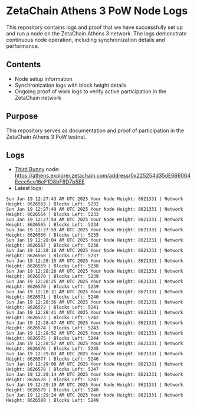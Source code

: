 # ZetaChain Athens 3 PoW Node Logs
This repository contains logs and proof that we have successfully set up and run a node on the ZetaChain Athens 3 network. The logs demonstrate continuous node operation, including synchronization details and performance.

## Contents
- Node setup information
- Synchronization logs with block height details
- Ongoing proof of work logs to verify active participation in the ZetaChain network

## Purpose
This repository serves as documentation and proof of participation in the ZetaChain Athens 3 PoW testnet.

## Logs

- [Third Bunny](https://thirdbunny.xyz/) node: https://athens.explorer.zetachain.com/address/0x225254d35dE666064Eccc5ce16eF1D8bF8D7b5EE
- Latest logs:
```
Sun Jan 19 12:27:43 AM UTC 2025 Your Node Height: 8621331 | Network Height: 8626563 | Blocks Left: 5232
Sun Jan 19 12:27:49 AM UTC 2025 Your Node Height: 8621331 | Network Height: 8626564 | Blocks Left: 5233
Sun Jan 19 12:27:54 AM UTC 2025 Your Node Height: 8621331 | Network Height: 8626565 | Blocks Left: 5234
Sun Jan 19 12:27:59 AM UTC 2025 Your Node Height: 8621331 | Network Height: 8626566 | Blocks Left: 5235
Sun Jan 19 12:28:04 AM UTC 2025 Your Node Height: 8621331 | Network Height: 8626567 | Blocks Left: 5236
Sun Jan 19 12:28:10 AM UTC 2025 Your Node Height: 8621331 | Network Height: 8626568 | Blocks Left: 5237
Sun Jan 19 12:28:15 AM UTC 2025 Your Node Height: 8621331 | Network Height: 8626569 | Blocks Left: 5238
Sun Jan 19 12:28:20 AM UTC 2025 Your Node Height: 8621331 | Network Height: 8626570 | Blocks Left: 5239
Sun Jan 19 12:28:25 AM UTC 2025 Your Node Height: 8621331 | Network Height: 8626570 | Blocks Left: 5239
Sun Jan 19 12:28:31 AM UTC 2025 Your Node Height: 8621331 | Network Height: 8626571 | Blocks Left: 5240
Sun Jan 19 12:28:36 AM UTC 2025 Your Node Height: 8621331 | Network Height: 8626572 | Blocks Left: 5241
Sun Jan 19 12:28:41 AM UTC 2025 Your Node Height: 8621331 | Network Height: 8626573 | Blocks Left: 5242
Sun Jan 19 12:28:47 AM UTC 2025 Your Node Height: 8621331 | Network Height: 8626574 | Blocks Left: 5243
Sun Jan 19 12:28:52 AM UTC 2025 Your Node Height: 8621331 | Network Height: 8626575 | Blocks Left: 5244
Sun Jan 19 12:28:57 AM UTC 2025 Your Node Height: 8621331 | Network Height: 8626576 | Blocks Left: 5245
Sun Jan 19 12:29:03 AM UTC 2025 Your Node Height: 8621331 | Network Height: 8626577 | Blocks Left: 5246
Sun Jan 19 12:29:08 AM UTC 2025 Your Node Height: 8621331 | Network Height: 8626578 | Blocks Left: 5247
Sun Jan 19 12:29:14 AM UTC 2025 Your Node Height: 8621331 | Network Height: 8626578 | Blocks Left: 5247
Sun Jan 19 12:29:19 AM UTC 2025 Your Node Height: 8621331 | Network Height: 8626579 | Blocks Left: 5248
Sun Jan 19 12:29:24 AM UTC 2025 Your Node Height: 8621331 | Network Height: 8626580 | Blocks Left: 5249
```
